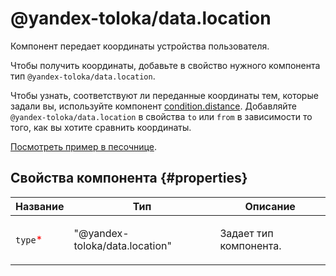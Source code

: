 # @yandex-toloka/data.location

Компонент передает координаты устройства пользователя.

Чтобы получить координаты, добавьте в свойство нужного компонента тип `@yandex-toloka/data.location`.

Чтобы узнать, соответствуют ли переданные координаты тем, которые задали вы, используйте компонент [condition.distance](condition.distance.md). Добавляйте `@yandex-toloka/data.location` в свойства `to` или `from` в зависимости то того, как вы хотите сравнить координаты.

[Посмотреть пример в песочнице](https://clck.ru/TpUxX).

## Свойства компонента {#properties}

| Название                                 | Тип                            | Описание                      |
| ---------------------------------------- | ------------------------------ | ----------------------------- |
| `type`<span style="color: red">\*</span> | "@yandex-toloka/data.location" | <p>Задает тип компонента.</p> |
